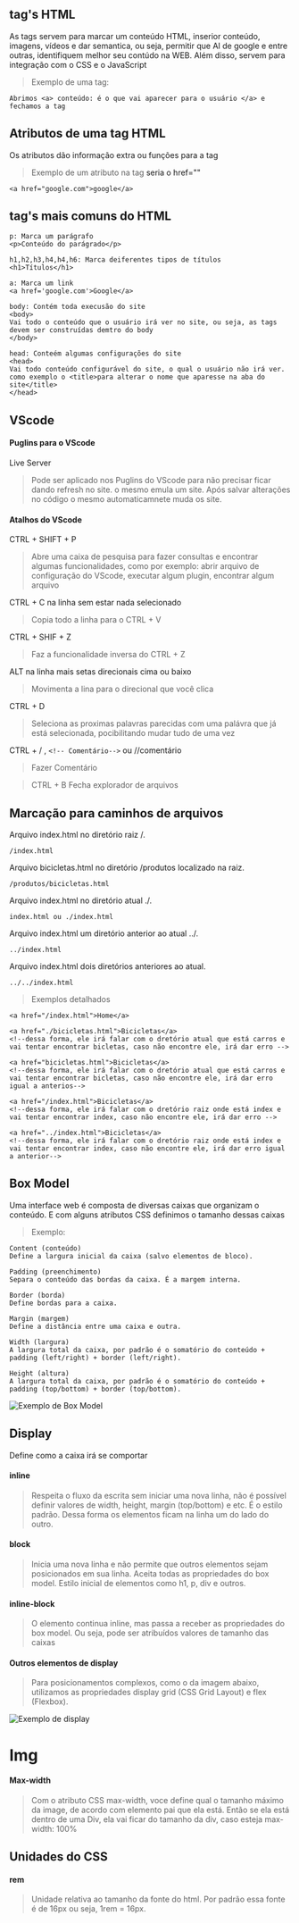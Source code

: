 ## tag's HTML

As tags servem para marcar um conteúdo HTML, inserior conteúdo, imagens, vídeos e dar semantica, ou seja, permitir que AI de google e entre outras, identifiquem melhor seu contúdo na WEB. Além disso, servem para integração com o CSS e o JavaScript

> Exemplo de uma tag:

```
Abrimos <a> conteúdo: é o que vai aparecer para o usuário </a> e fechamos a tag
```

## Atributos de uma tag HTML

Os atributos dão informação extra ou funções para a tag

> Exemplo de um atributo na tag <a> seria o href=""

```
<a href="google.com">google</a>
```

## tag's mais comuns do HTML

```
p: Marca um parágrafo
<p>Conteúdo do parágrado</p>

h1,h2,h3,h4,h4,h6: Marca deiferentes tipos de títulos
<h1>Títulos</h1>

a: Marca um link
<a href='google.com'>Google</a>

body: Contém toda execusão do site
<body>
Vai todo o conteúdo que o usuário irá ver no site, ou seja, as tags devem ser construídas demtro do body
</body>

head: Conteém algumas configurações do site
<head>
Vai todo conteúdo configurável do site, o qual o usuário não irá ver. como exemplo o <title>para alterar o nome que aparesse na aba do site</title>
</head>
```

## VScode

#### Puglins para o VScode

Live Server

> Pode ser aplicado nos Puglins do VScode para não precisar ficar dando refresh no site. o mesmo emula um site. Após salvar alterações no código o mesmo automaticamnete muda os site.

#### Atalhos do VScode

CTRL + SHIFT + P

> Abre uma caixa de pesquisa para fazer consultas e encontrar algumas funcionalidades, como por exemplo: abrir arquivo de configuração do VScode, executar algum plugin, encontrar algum arquivo

CTRL + C na linha sem estar nada selecionado

> Copia todo a linha para o CTRL + V

CTRL + SHIF + Z

> Faz a funcionalidade inversa do CTRL + Z

ALT na linha mais setas direcionais cima ou baixo

> Movimenta a lina para o direcional que você clica

CTRL + D

> Seleciona as proximas palavras parecidas com uma palávra que já está selecionada, pocibilitando mudar tudo de uma vez

CTRL + / , `<!-- Comentário-->` ou //comentário

> Fazer Comentário

> CTRL + B
> Fecha explorador de arquivos

## Marcação para caminhos de arquivos

Arquivo index.html no diretório raiz /.

`/index.html`

Arquivo bicicletas.html no diretório /produtos localizado na raiz.

`/produtos/bicicletas.html`

Arquivo index.html no diretório atual ./.

`index.html ou ./index.html`

Arquivo index.html um diretório anterior ao atual ../.

`../index.html`

Arquivo index.html dois diretórios anteriores ao atual.

`../../index.html`

> Exemplos detalhados

```
<a href="/index.html">Home</a>

<a href="./bicicletas.html">Bicicletas</a>
<!--dessa forma, ele irá falar com o dretório atual que está carros e vai tentar encontrar bicletas, caso não encontre ele, irá dar erro -->

<a href="bicicletas.html">Bicicletas</a>
<!--dessa forma, ele irá falar com o dretório atual que está carros e vai tentar encontrar bicletas, caso não encontre ele, irá dar erro igual a anterios-->

<a href="/index.html">Bicicletas</a>
<!--dessa forma, ele irá falar com o dretório raiz onde está index e vai tentar encontrar index, caso não encontre ele, irá dar erro -->

<a href="../index.html">Bicicletas</a>
<!--dessa forma, ele irá falar com o dretório raiz onde está index e vai tentar encontrar index, caso não encontre ele, irá dar erro igual a anterior-->
```

## Box Model

Uma interface web é composta de diversas caixas que organizam o conteúdo. E com alguns atributos CSS definimos o tamanho dessas caixas

> Exemplo:

```
Content (conteúdo)
Define a largura inicial da caixa (salvo elementos de bloco).

Padding (preenchimento)
Separa o conteúdo das bordas da caixa. É a margem interna.

Border (borda)
Define bordas para a caixa.

Margin (margem)
Define a distância entre uma caixa e outra.

Width (largura)
A largura total da caixa, por padrão é o somatório do conteúdo + padding (left/right) + border (left/right).

Height (altura)
A largura total da caixa, por padrão é o somatório do conteúdo + padding (top/bottom) + border (top/bottom).
```

![Exemplo de Box Model](/imagens/box-model.png "Exemplo de Box Model.")

## Display

Define como a caixa irá se comportar

#### inline

> Respeita o fluxo da escrita sem iniciar uma nova linha, não é possível definir valores de width, height, margin (top/bottom) e etc. É o estilo padrão. Dessa forma os elementos ficam na linha um do lado do outro.

#### block

> Inicia uma nova linha e não permite que outros elementos sejam posicionados em sua linha. Aceita todas as propriedades do box model. Estilo inicial de elementos como h1, p, div e outros.

#### inline-block

> O elemento continua inline, mas passa a receber as propriedades do box model. Ou seja, pode ser atribuídos valores de tamanho das caixas

#### Outros elementos de display

> Para posicionamentos complexos, como o da imagem abaixo, utilizamos as propriedades display grid (CSS Grid Layout) e flex (Flexbox).

![Exemplo de display](/imagens/exemplo-display.png "Exemplo de display.")

# Img

#### Max-width

> Com o atributo CSS max-width, voce define qual o tamanho máximo da image, de acordo com elemento pai que ela está. Então se ela está dentro de uma Div, ela vai ficar do tamanho da div, caso esteja max-width: 100%

## Unidades do CSS

#### rem

> Unidade relativa ao tamanho da fonte do html. Por padrão essa fonte é de 16px ou seja, 1rem = 16px.

